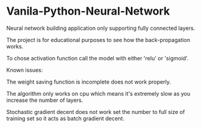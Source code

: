 # Vanila-Python-Neural-Network
Neural network building application only supporting fully connected layers. 

The project is for educational purposes to see how the back-propagation works. 

To chose activation function call the model with either 'relu' or 'sigmoid'.

Known issues:

The weight saving function is incomplete does not work properly. 

The algorithm only works on cpu which means it's extremely slow as you increase the number of layers. 

Stochastic gradient decent does not work set the number to full size of training set so it acts as batch gradient decent. 